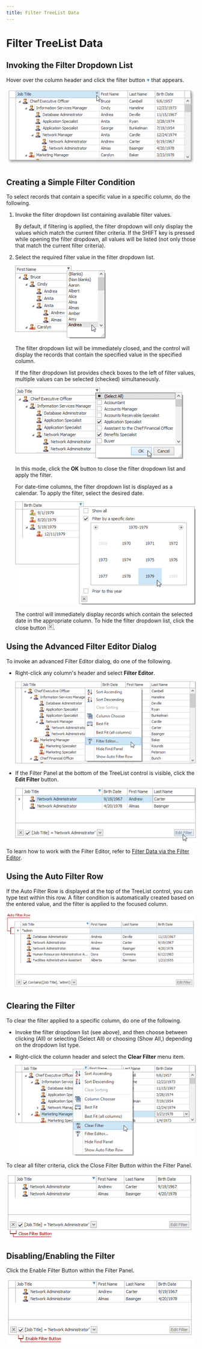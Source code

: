 ```yaml
---
title: Filter TreeList Data
---
```

# Filter TreeList Data
## Invoking the Filter Dropdown List
Hover over the column header and click the filter button ![EUDTreeListColumnFilterButton](../../../images/Img25850.png) that appears.

![EUDTreeListColumnHeaderWithFilterButton](../../../images/Img25849.png)

## Creating a Simple Filter Condition
To select records that contain a specific value in a specific column, do the following.
1. Invoke the filter dropdown list containing available filter values.
	
	By default, if filtering is applied, the filter dropdown will only display the values which match the current filter criteria. If the SHIFT key is pressed while opening the filter dropdown, all values will be listed (not only those that match the current filter criteria).
2. Select the required filter value in the filter dropdown list.
	
	![EUDTreeListRegularFilterDropdownList](../../../images/Img25851.png)
	
	The filter dropdown list will be immediately closed, and the control will display the records that contain the specified value in the specified column.
	
	If the filter dropdown list provides check boxes to the left of filter values, multiple values can be selected (checked) simultaneously.
	
	![EUDTreeListCheckedFilterDropdownList](../../../images/Img25852.png)
	
	In this mode, click the **OK** button to close the filter dropdown list and apply the filter.
	
	For date-time columns, the filter dropdown list is displayed as a calendar. To apply the filter, select the desired date.
	
	![EUDTreeListCalendarFilterDropdownList](../../../images/Img25853.png)
	
	The control will immediately display records which contain the selected date in the appropriate column. To hide the filter dropdown list, click the close button ![EUDCalendarFilterDropdownListCloseButton](../../../images/Img25854.png).

## Using the Advanced Filter Editor Dialog
To invoke an advanced Filter Editor dialog, do one of the following.
* Right-click any column's header and select **Filter Editor**.
	
	![EUDTreeListFilterEditorContextMenuItem](../../../images/Img25855.png)
* If the Filter Panel at the bottom of the TreeList control is visible, click the **Edit Filter** button.
	
	![EUDTreeListInvokeFilterEditorViaFilterEditorButton](../../../images/Img25856.png)

To learn how to work with the Filter Editor, refer to [Filter Data via the Filter Editor](../../../../interface-elements-for-desktop/articles/filter-editor/filter-data-via-the-filter-editor.md).

## Using the Auto Filter Row
If the Auto Filter Row is displayed at the top of the TreeList control, you can type text within this row. A filter condition is automatically created based on the entered value, and the filter is applied to the focused column.

![EUDTreeListAutoFilterRow](../../../images/Img25861.png)

## Clearing the Filter
To clear the filter applied to a specific column, do one of the following.
* Invoke the filter dropdown list (see above), and then choose between clicking (All) or selecting (Select All) or choosing (Show All,) depending on the dropdown list type.
* Right-click the column header and select the **Clear Filter** menu item. 
	
	![EUDTreeListClearFilterContextMenuItem](../../../images/Img25857.png)

To clear all filter criteria, click the Close Filter Button within the Filter Panel.

![EUDTreeListCloseFilterButton](../../../images/Img25858.png)

## Disabling/Enabling the Filter
Click the Enable Filter Button within the Filter Panel.

![EUDTreeListEnableFilterButton](../../../images/Img25860.png)